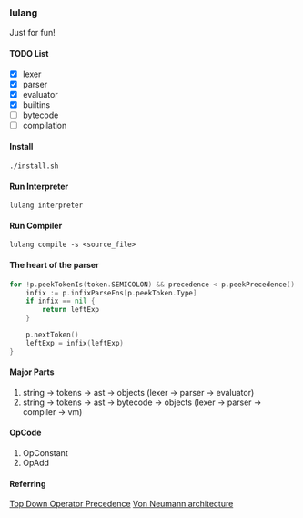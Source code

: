 ### lulang

Just for fun!

#### TODO List

* [x] lexer
* [x] parser
* [x] evaluator
* [x] builtins
* [ ] bytecode
* [ ] compilation

#### Install

```shell
./install.sh
```

#### Run Interpreter

```shell
lulang interpreter
```

#### Run Compiler

```shell
lulang compile -s <source_file>
```

#### The heart of the parser

```go
for !p.peekTokenIs(token.SEMICOLON) && precedence < p.peekPrecedence() {
    infix := p.infixParseFns[p.peekToken.Type]
    if infix == nil {
        return leftExp
    }

    p.nextToken()
    leftExp = infix(leftExp)
}
```

#### Major Parts

1. string -> tokens -> ast -> objects (lexer -> parser -> evaluator)
2. string -> tokens -> ast -> bytecode -> objects (lexer -> parser -> compiler -> vm)

#### OpCode

1. OpConstant
2. OpAdd

#### Referring

[Top Down Operator Precedence](https://tdop.github.io/)
[Von Neumann architecture](https://en.wikipedia.org/wiki/Von_Neumann_architecture)


